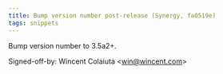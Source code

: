 ```yaml
---
title: Bump version number post-release (Synergy, fa0519e)
tags: snippets
---
```


Bump version number to 3.5a2+.

Signed-off-by: Wincent Colaiuta &lt;win@wincent.com&gt;
